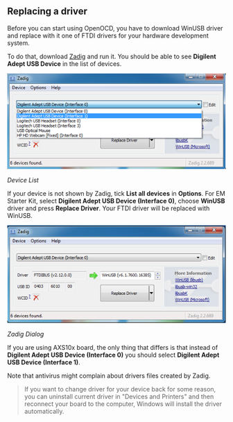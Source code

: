 
## Replacing a driver

Before you can start using OpenOCD, you have to download WinUSB driver and
replace with it one of FTDI drivers for your hardware development system.

To do that, download [Zadig](http://zadig.akeo.ie/) and run it. You should be
able to see **Digilent Adept USB Device** in the list of devices.

![Zadig Device List](images/debugging/openocd/zadig_device_list.png)

 _Device List_

If your device is not shown by Zadig, tick **List all devices** in **Options**. For
EM Starter Kit, select **Digilent Adept USB Device (Interface 0)**, choose
**WinUSB** driver and press **Replace Driver**. Your FTDI driver will be replaced
with WinUSB.

![Zadig Dialog](images/debugging/openocd/zadig_dialog.png)

 _Zadig Dialog_

If you are using AXS10x board, the only thing that differs is that instead of
**Digilent Adept USB Device (Interface 0)** you should select **Digilent Adept USB
Device (Interface 1)**.

Note that antivirus might complain about drivers files created by Zadig.

> If you want to change driver for your device back for some reason, you can
> uninstall current driver in "Devices and Printers" and then reconnect your board
> to the computer, Windows will install the driver automatically.


